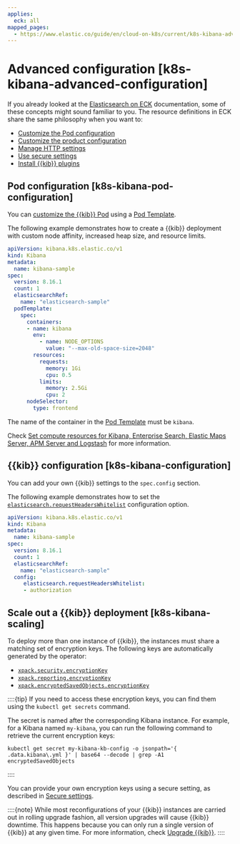 ```yaml
---
applies:
  eck: all
mapped_pages:
  - https://www.elastic.co/guide/en/cloud-on-k8s/current/k8s-kibana-advanced-configuration.html
---
```


# Advanced configuration [k8s-kibana-advanced-configuration]

If you already looked at the [Elasticsearch on ECK](elasticsearch-configuration.md) documentation, some of these concepts might sound familiar to you. The resource definitions in ECK share the same philosophy when you want to:

* [Customize the Pod configuration](#k8s-kibana-pod-configuration)
* [Customize the product configuration](#k8s-kibana-configuration)
* [Manage HTTP settings](k8s-kibana-http-configuration.md)
* [Use secure settings](k8s-kibana-secure-settings.md)
* [Install {{kib}} plugins](k8s-kibana-plugins.md)

## Pod configuration [k8s-kibana-pod-configuration]

You can [customize the {{kib}} Pod](customize-pods.md) using a [Pod Template](https://kubernetes.io/docs/concepts/workloads/pods/#pod-templates).

The following example demonstrates how to create a {{kib}} deployment with custom node affinity, increased heap size, and resource limits.

```yaml
apiVersion: kibana.k8s.elastic.co/v1
kind: Kibana
metadata:
  name: kibana-sample
spec:
  version: 8.16.1
  count: 1
  elasticsearchRef:
    name: "elasticsearch-sample"
  podTemplate:
    spec:
      containers:
      - name: kibana
        env:
          - name: NODE_OPTIONS
            value: "--max-old-space-size=2048"
        resources:
          requests:
            memory: 1Gi
            cpu: 0.5
          limits:
            memory: 2.5Gi
            cpu: 2
      nodeSelector:
        type: frontend
```

The name of the container in the [Pod Template](https://kubernetes.io/docs/concepts/workloads/pods/#pod-templates) must be `kibana`.

Check [Set compute resources for Kibana, Enterprise Search, Elastic Maps Server, APM Server and Logstash](manage-compute-resources.md#k8s-compute-resources-kibana-and-apm) for more information.


## {{kib}} configuration [k8s-kibana-configuration]

You can add your own {{kib}} settings to the `spec.config` section.

The following example demonstrates how to set the [`elasticsearch.requestHeadersWhitelist`](https://www.elastic.co/guide/en/kibana/current/settings.html#elasticsearch-requestHeadersWhitelist) configuration option.

```yaml
apiVersion: kibana.k8s.elastic.co/v1
kind: Kibana
metadata:
  name: kibana-sample
spec:
  version: 8.16.1
  count: 1
  elasticsearchRef:
    name: "elasticsearch-sample"
  config:
     elasticsearch.requestHeadersWhitelist:
     - authorization
```


## Scale out a {{kib}} deployment [k8s-kibana-scaling]

To deploy more than one instance of {{kib}}, the instances must share a matching set of encryption keys. The following keys are automatically generated by the operator:

* [`xpack.security.encryptionKey`](https://www.elastic.co/guide/en/kibana/current/security-settings-kb.html#xpack-security-encryptionKey)
* [`xpack.reporting.encryptionKey`](https://www.elastic.co/guide/en/kibana/current/reporting-settings-kb.html#encryption-keys)
* [`xpack.encryptedSavedObjects.encryptionKey`](https://www.elastic.co/guide/en/kibana/current/xpack-security-secure-saved-objects.html)

::::{tip}
If you need to access these encryption keys, you can find them using the `kubectl get secrets` command.

The secret is named after the corresponding Kibana instance. For example, for a Kibana named `my-kibana`, you can run the following command to retrieve the current encryption keys:

```shell
kubectl get secret my-kibana-kb-config -o jsonpath='{ .data.kibana\.yml }' | base64 --decode | grep -A1 encryptedSavedObjects
```

::::


You can provide your own encryption keys using a secure setting, as described in [Secure settings](k8s-kibana-secure-settings.md).

::::{note}
While most reconfigurations of your {{kib}} instances are carried out in rolling upgrade fashion, all version upgrades will cause {{kib}} downtime. This happens because you can only run a single version of {{kib}} at any given time. For more information, check [Upgrade {{kib}}](https://www.elastic.co/guide/en/kibana/current/upgrade.html).
::::



